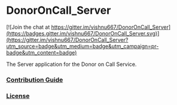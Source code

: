 # DonorOnCall_Server

[![Join the chat at https://gitter.im/vishnu667/DonorOnCall_Server](https://badges.gitter.im/vishnu667/DonorOnCall_Server.svg)](https://gitter.im/vishnu667/DonorOnCall_Server?utm_source=badge&utm_medium=badge&utm_campaign=pr-badge&utm_content=badge)

The Server application for the Donor on Call Service.



### [Contribution Guide](https://github.com/donorcall01/DonorOnCall_Server/blob/master/CONTRIBUTING.md)

### [License](https://github.com/donorcall01/DonorOnCall_Server/blob/master/LICENSE.md)
